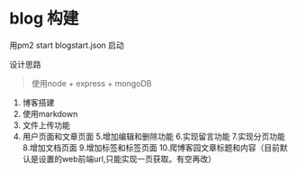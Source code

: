 # blog 构建
用pm2 start blogstart.json 启动

设计思路

> 使用node + express + mongoDB 

1. 博客搭建
2. 使用markdown 
3. 文件上传功能
4. 用户页面和文章页面
5.增加编辑和删除功能
6.实现留言功能
7.实现分页功能
8.增加文档页面
9.增加标签和标签页面
10.爬博客园文章标题和内容（目前默认是设置的web前端url,只能实现一页获取。有空再改）